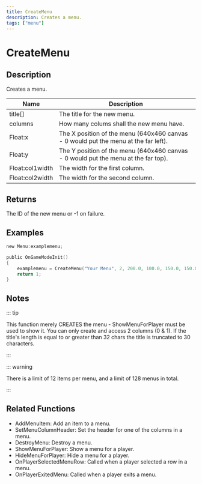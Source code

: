 ```yaml
---
title: CreateMenu
description: Creates a menu.
tags: ["menu"]
---
```


# CreateMenu

<TagLinks />

## Description

Creates a menu.

| Name            | Description                                                                         |
| --------------- | ----------------------------------------------------------------------------------- |
| title[]         | The title for the new menu.                                                         |
| columns         | How many colums shall the new menu have.                                            |
| Float:x         | The X position of the menu (640x460 canvas - 0 would put the menu at the far left). |
| Float:y         | The Y position of the menu (640x460 canvas - 0 would put the menu at the far top).  |
| Float:col1width | The width for the first column.                                                     |
| Float:col2width | The width for the second column.                                                    |

## Returns

The ID of the new menu or -1 on failure.

## Examples

```c
new Menu:examplemenu;

public OnGameModeInit()
{
    examplemenu = CreateMenu("Your Menu", 2, 200.0, 100.0, 150.0, 150.0);
    return 1;
}
```

## Notes

::: tip

This function merely CREATES the menu - ShowMenuForPlayer must be used to show it.
You can only create and access 2 columns (0 & 1).
If the title's length is equal to or greater than 32 chars the title is truncated to 30 characters.

:::

::: warning

There is a limit of 12 items per menu, and a limit of 128 menus in total.

:::

## Related Functions

- AddMenuItem: Add an item to a menu.
- SetMenuColumnHeader: Set the header for one of the columns in a menu.
- DestroyMenu: Destroy a menu.
- ShowMenuForPlayer: Show a menu for a player.
- HideMenuForPlayer: Hide a menu for a player.
- OnPlayerSelectedMenuRow: Called when a player selected a row in a menu.
- OnPlayerExitedMenu: Called when a player exits a menu.
